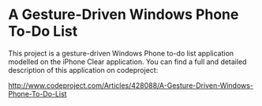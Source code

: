 A Gesture-Driven Windows Phone To-Do List
=========================================

This project is a gesture-driven Windows Phone to-do list application modelled on the iPhone Clear application. You can find a full and detailed description of this application on codeproject:

http://www.codeproject.com/Articles/428088/A-Gesture-Driven-Windows-Phone-To-Do-List